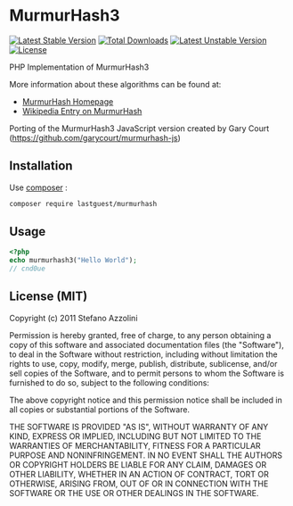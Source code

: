 # MurmurHash3

[![Latest Stable Version](https://poser.pugx.org/lastguest/murmurhash/v/stable)](https://packagist.org/packages/lastguest/murmurhash) [![Total Downloads](https://poser.pugx.org/lastguest/murmurhash/downloads)](https://packagist.org/packages/lastguest/murmurhash) [![Latest Unstable Version](https://poser.pugx.org/lastguest/murmurhash/v/unstable)](https://packagist.org/packages/lastguest/murmurhash) [![License](https://poser.pugx.org/lastguest/murmurhash/license)](https://packagist.org/packages/lastguest/murmurhash)

PHP Implementation of MurmurHash3

More information about these algorithms can be found at:

*	[MurmurHash Homepage](http://sites.google.com/site/murmurhash/)
*	[Wikipedia Entry on MurmurHash](http://en.wikipedia.org/wiki/MurmurHash) 

Porting of the MurmurHash3 JavaScript version created by Gary Court (https://github.com/garycourt/murmurhash-js)

## Installation
Use [composer](https://getcomposer.org/download/) :

```bash
composer require lastguest/murmurhash
```

## Usage

```php
<?php
echo murmurhash3("Hello World");
// cnd0ue
```


## License (MIT)

Copyright (c) 2011 Stefano Azzolini

Permission is hereby granted, free of charge, to any person obtaining a copy of this software and associated documentation files (the "Software"), to deal in the Software without restriction, including without limitation the rights to use, copy, modify, merge, publish, distribute, sublicense, and/or sell copies of the Software, and to permit persons to whom the Software is furnished to do so, subject to the following conditions:

The above copyright notice and this permission notice shall be included in all copies or substantial portions of the Software.

THE SOFTWARE IS PROVIDED "AS IS", WITHOUT WARRANTY OF ANY KIND, EXPRESS OR IMPLIED, INCLUDING BUT NOT LIMITED TO THE WARRANTIES OF MERCHANTABILITY, FITNESS FOR A PARTICULAR PURPOSE AND NONINFRINGEMENT. IN NO EVENT SHALL THE AUTHORS OR COPYRIGHT HOLDERS BE LIABLE FOR ANY CLAIM, DAMAGES OR OTHER LIABILITY, WHETHER IN AN ACTION OF CONTRACT, TORT OR OTHERWISE, ARISING FROM, OUT OF OR IN CONNECTION WITH THE SOFTWARE OR THE USE OR OTHER DEALINGS IN THE SOFTWARE.
